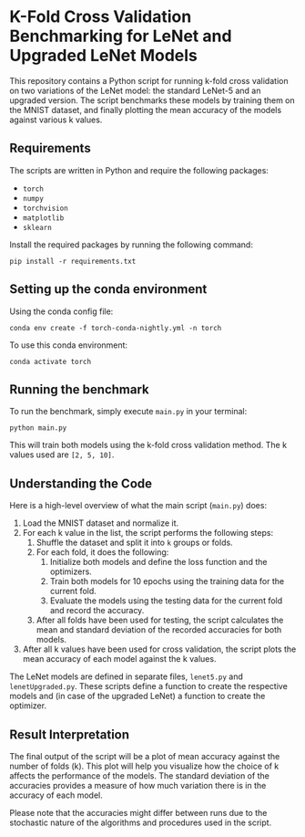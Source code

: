 # K-Fold Cross Validation Benchmarking for LeNet and Upgraded LeNet Models

This repository contains a Python script for running k-fold cross validation on two variations of the LeNet model: the standard LeNet-5 and an upgraded version. The script benchmarks these models by training them on the MNIST dataset, and finally plotting the mean accuracy of the models against various k values.

## Requirements

The scripts are written in Python and require the following packages:

* `torch`
* `numpy`
* `torchvision`
* `matplotlib`
* `sklearn`

Install the required packages by running the following command:
   ```
   pip install -r requirements.txt
   ```
## Setting up the conda environment 
Using the conda config file:
```
conda env create -f torch-conda-nightly.yml -n torch
```
To use this conda environment:
```
conda activate torch
```

## Running the benchmark

To run the benchmark, simply execute `main.py` in your terminal:

```
python main.py
```

This will train both models using the k-fold cross validation method. The k values used are `[2, 5, 10]`.

## Understanding the Code

Here is a high-level overview of what the main script (`main.py`) does:

1. Load the MNIST dataset and normalize it.
2. For each k value in the list, the script performs the following steps:
    1. Shuffle the dataset and split it into `k` groups or folds.
    2. For each fold, it does the following:
        1. Initialize both models and define the loss function and the optimizers.
        2. Train both models for 10 epochs using the training data for the current fold.
        3. Evaluate the models using the testing data for the current fold and record the accuracy.
    3. After all folds have been used for testing, the script calculates the mean and standard deviation of the recorded accuracies for both models.
3. After all k values have been used for cross validation, the script plots the mean accuracy of each model against the k values.

The LeNet models are defined in separate files, `lenet5.py` and `lenetUpgraded.py`. These scripts define a function to create the respective models and (in case of the upgraded LeNet) a function to create the optimizer. 

## Result Interpretation

The final output of the script will be a plot of mean accuracy against the number of folds (k). This plot will help you visualize how the choice of k affects the performance of the models. The standard deviation of the accuracies provides a measure of how much variation there is in the accuracy of each model.

Please note that the accuracies might differ between runs due to the stochastic nature of the algorithms and procedures used in the script.

